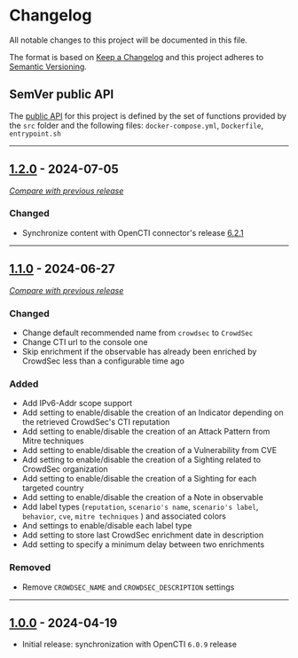 # Changelog
All notable changes to this project will be documented in this file.

The format is based on [Keep a Changelog](https://keepachangelog.com/en/) and this project adheres to [Semantic Versioning](https://semver.org/spec/v2.0.0.html).

## SemVer public API

The [public API](https://semver.org/spec/v2.0.0.html#spec-item-1)  for this project is defined by the set of 
functions provided by the `src` folder and the following files: `docker-compose.yml`, `Dockerfile`, `entrypoint.sh`

---

## [1.2.0](https://github.com/crowdsecurity/cs-opencti-internal-enrichment-connector/releases/tag/v1.2.0) - 2024-07-05
[_Compare with previous release_](https://github.com/crowdsecurity/cs-opencti-internal-enrichment-connector/compare/v1.1.0...v1.2.0)

### Changed

- Synchronize content with OpenCTI connector's release [6.2.1](https://github.com/OpenCTI-Platform/connectors/releases/tag/6.2.1)

---

## [1.1.0](https://github.com/crowdsecurity/cs-opencti-internal-enrichment-connector/releases/tag/v1.1.0) - 2024-06-27
[_Compare with previous release_](https://github.com/crowdsecurity/cs-opencti-internal-enrichment-connector/compare/v1.0.0...v1.1.0)

### Changed

- Change default recommended name from `crowdsec` to `CrowdSec`
- Change CTI url to the console one
- Skip enrichment if the observable has already been enriched by CrowdSec less than a configurable time ago

### Added

- Add IPv6-Addr scope support
- Add setting to enable/disable the creation of an Indicator depending on the retrieved CrowdSec's CTI reputation
- Add setting to enable/disable the creation of an Attack Pattern from Mitre techniques
- Add setting to enable/disable the creation of a Vulnerability from CVE
- Add setting to enable/disable the creation of a Sighting related to CrowdSec organization
- Add setting to enable/disable the creation of a Sighting for each targeted country
- Add setting to enable/disable the creation of a Note in observable
- Add label types (`reputation`, `scenario's name`, `scenario's label`, `behavior`, `cve`, `mitre techniques` ) and associated colors
- And settings to enable/disable each label type
- Add setting to store last CrowdSec enrichment date in description
- Add setting to specify a minimum delay between two enrichments


### Removed

- Remove `CROWDSEC_NAME` and `CROWDSEC_DESCRIPTION` settings

---

## [1.0.0](https://github.com/crowdsecurity/cs-opencti-internal-enrichment-connector/releases/tag/v1.0.0) - 2024-04-19

- Initial release: synchronization with OpenCTI `6.0.9` release
